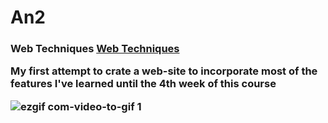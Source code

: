 # An2

<h3><b>Web Techniques</b><h>
  <a href="https://github.com/IrinaButu2307/An2/tree/master/TW%20-%20Web%20Techniques">Web Techniques</a>
  <p> My first attempt to crate a web-site to incorporate most of the features I've learned until the 4th week of this course</p>  

![ezgif com-video-to-gif 1](https://user-images.githubusercontent.com/32790344/48231146-ea0b6080-e3b5-11e8-9ab7-127a19c85e6a.gif)
